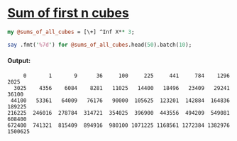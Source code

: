 [1]: https://rosettacode.org/wiki/Sum_of_first_n_cubes

# [Sum of first n cubes][1]

```perl
my @sums_of_all_cubes = [\+] ^Inf X** 3;

say .fmt('%7d') for @sums_of_all_cubes.head(50).batch(10);
```

#### Output:
```
     0       1       9      36     100     225     441     784    1296    2025
  3025    4356    6084    8281   11025   14400   18496   23409   29241   36100
 44100   53361   64009   76176   90000  105625  123201  142884  164836  189225
216225  246016  278784  314721  354025  396900  443556  494209  549081  608400
672400  741321  815409  894916  980100 1071225 1168561 1272384 1382976 1500625
```
